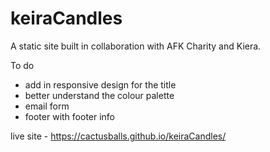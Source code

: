 # keiraCandles

A static site built in collaboration with AFK Charity and Kiera.

To do 
- add in responsive design for the title 
- better understand the colour palette 
- email form 
- footer with footer info 

live site -  https://cactusballs.github.io/keiraCandles/
